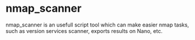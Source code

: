# nmap_scanner
nmap_scanner is an usefull script tool which can make easier nmap tasks, such as version services scanner, exports results on Nano, etc.
